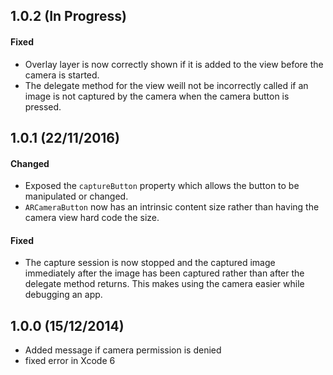 1.0.2 (In Progress)
-------------------

#### Fixed
* Overlay layer is now correctly shown if it is added to the view before the camera is started.
* The delegate method for the view weill not be incorrectly called if an image is not captured by the camera when the camera button is pressed.


1.0.1 (22/11/2016)
------------------

#### Changed
* Exposed the `captureButton` property which allows the button to be manipulated or changed.
* `ARCameraButton` now has an intrinsic content size rather than having the camera view hard code the size.

#### Fixed
* The capture session is now stopped and the captured image immediately after the image has been captured rather than after the delegate method returns. This makes using the camera easier while debugging an app.



1.0.0 (15/12/2014)
------------------
* Added message if camera permission is denied
* fixed error in Xcode 6
